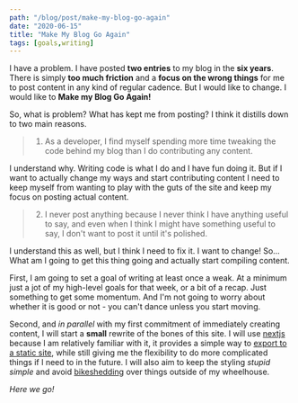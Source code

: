 ```yaml
---
path: "/blog/post/make-my-blog-go-again"
date: "2020-06-15"
title: "Make My Blog Go Again"
tags: [goals,writing]
---
```


I have a problem. I have posted **two entries** to my blog in the **six years**. There is simply **too much friction** and a **focus on the wrong things** for me to post content in any kind of regular cadence. But I would like to change. I would like to **Make my Blog Go Again!**

So, what is problem? What has kept me from posting? I think it distills down to two main reasons.

> 1) As a developer, I find myself spending more time tweaking the code behind my blog than I do contributing any content.

I understand why. Writing code is what I do and I have fun doing it. But if I want to actually change my ways and start contributing content I need to keep myself from wanting to play with the guts of the site and keep my focus on posting actual content.

> 2) I never post anything because I never think I have anything useful to say, and even when I think I might have something useful to say, I don't want to post it until it's polished.

I understand this as well, but I think I need to fix it. I want to change! So... What am I going to get this thing going and actually start compiling content.

First, I am going to set a goal of writing at least once a weak. At a minimum just a jot of my high-level goals for that week, or a bit of a recap. Just something to get some momentum. And I'm not going to worry about whether it is good or not - you can't dance unless you start moving.

Second, and _in parallel_ with my first commitment of immediately creating content, I will start a **small** rewrite of the bones of this site. I will use [nextjs](https://nextjs.org/) because I am relatively familiar with it, it provides a simple way to [export to a static site](https://nextjs.org/docs/advanced-features/static-html-export), while still giving me the flexibility to do more complicated things if I need to in the future. I will also aim to keep the styling _stupid simple_ and avoid [bikeshedding](https://en.wiktionary.org/wiki/bikeshedding) over things outside of my wheelhouse.

_Here we go!_
